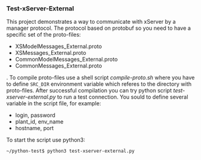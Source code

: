 ### Test-xServer-External

This project demonstrates a way to communicate with xServer by a manager protocol. The protocol based on protobuf so you need to have a specific set of the proto-files:

- XSModelMessages_External.proto
- XSMessages_External.proto
- CommonModelMessages_External.proto
- CommonMessages_External.proto

. To compile proto-files use a shell script *compile-proto.sh* where you have to define `SRC_DIR` environment variable which referes to the directory with proto-files. After successful compilation you can try python script *test-xserver-external.py* to run a test connection. You sould to define several variable in the script file, for example:

- login, password
- plant_id, env_name
- hostname, port

To start the script use python3:

    ~/python-test$ python3 test-xserver-external.py

